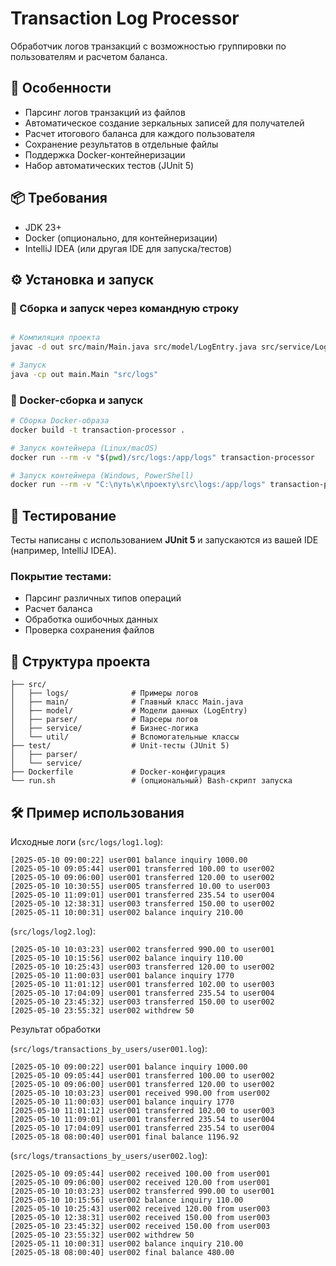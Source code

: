 
# Transaction Log Processor

Обработчик логов транзакций с возможностью группировки по пользователям и расчетом баланса.

## 🚀 Особенности

- Парсинг логов транзакций из файлов
- Автоматическое создание зеркальных записей для получателей
- Расчет итогового баланса для каждого пользователя
- Сохранение результатов в отдельные файлы
- Поддержка Docker-контейнеризации
- Набор автоматических тестов (JUnit 5)

## 📦 Требования

- JDK 23+
- Docker (опционально, для контейнеризации)
- IntelliJ IDEA (или другая IDE для запуска/тестов)

## ⚙️ Установка и запуск

### 🔧 Сборка и запуск через командную строку

```bash

# Компиляция проекта
javac -d out src/main/Main.java src/model/LogEntry.java src/service/LogService.java src/service/LogFileSaver.java src/parser/LogParser.java src/util/FileUtils.java

# Запуск
java -cp out main.Main "src/logs"
```


### 🐳 Docker-сборка и запуск

```bash
# Сборка Docker-образа
docker build -t transaction-processor .

# Запуск контейнера (Linux/macOS)
docker run --rm -v "$(pwd)/src/logs:/app/logs" transaction-processor

# Запуск контейнера (Windows, PowerShell)
docker run --rm -v "C:\путь\к\проекту\src\logs:/app/logs" transaction-processor
```

## 🧪 Тестирование

Тесты написаны с использованием **JUnit 5** и запускаются из вашей IDE (например, IntelliJ IDEA).

### Покрытие тестами:

* Парсинг различных типов операций
* Расчет баланса
* Обработка ошибочных данных
* Проверка сохранения файлов

## 📂 Структура проекта

```
├── src/
│   ├── logs/              # Примеры логов
│   ├── main/              # Главный класс Main.java
│   ├── model/             # Модели данных (LogEntry)
│   ├── parser/            # Парсеры логов
│   ├── service/           # Бизнес-логика
│   └── util/              # Вспомогательные классы
├── test/                  # Unit-тесты (JUnit 5)
│   ├── parser/
│   └── service/
├── Dockerfile             # Docker-конфигурация
└── run.sh                 # (опциональный) Bash-скрипт запуска
```

## 🛠 Пример использования

Исходные логи 
(`src/logs/log1.log`):
```
[2025-05-10 09:00:22] user001 balance inquiry 1000.00
[2025-05-10 09:05:44] user001 transferred 100.00 to user002
[2025-05-10 09:06:00] user001 transferred 120.00 to user002
[2025-05-10 10:30:55] user005 transferred 10.00 to user003
[2025-05-10 11:09:01] user001 transferred 235.54 to user004
[2025-05-10 12:38:31] user003 transferred 150.00 to user002
[2025-05-11 10:00:31] user002 balance inquiry 210.00
```

(`src/logs/log2.log`):
```
[2025-05-10 10:03:23] user002 transferred 990.00 to user001
[2025-05-10 10:15:56] user002 balance inquiry 110.00
[2025-05-10 10:25:43] user003 transferred 120.00 to user002
[2025-05-10 11:00:03] user001 balance inquiry 1770
[2025-05-10 11:01:12] user001 transferred 102.00 to user003
[2025-05-10 17:04:09] user001 transferred 235.54 to user004
[2025-05-10 23:45:32] user003 transferred 150.00 to user002
[2025-05-10 23:55:32] user002 withdrew 50
```

Результат обработки 

(`src/logs/transactions_by_users/user001.log`):
```
[2025-05-10 09:00:22] user001 balance inquiry 1000.00
[2025-05-10 09:05:44] user001 transferred 100.00 to user002
[2025-05-10 09:06:00] user001 transferred 120.00 to user002
[2025-05-10 10:03:23] user001 received 990.00 from user002
[2025-05-10 11:00:03] user001 balance inquiry 1770
[2025-05-10 11:01:12] user001 transferred 102.00 to user003
[2025-05-10 11:09:01] user001 transferred 235.54 to user004
[2025-05-10 17:04:09] user001 transferred 235.54 to user004
[2025-05-18 08:00:40] user001 final balance 1196.92
```

(`src/logs/transactions_by_users/user002.log`):
```
[2025-05-10 09:05:44] user002 received 100.00 from user001
[2025-05-10 09:06:00] user002 received 120.00 from user001
[2025-05-10 10:03:23] user002 transferred 990.00 to user001
[2025-05-10 10:15:56] user002 balance inquiry 110.00
[2025-05-10 10:25:43] user002 received 120.00 from user003
[2025-05-10 12:38:31] user002 received 150.00 from user003
[2025-05-10 23:45:32] user002 received 150.00 from user003
[2025-05-10 23:55:32] user002 withdrew 50
[2025-05-11 10:00:31] user002 balance inquiry 210.00
[2025-05-18 08:00:40] user002 final balance 480.00
```

```
